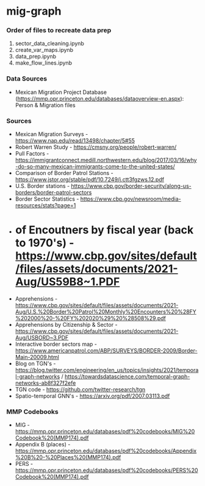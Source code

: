 # mig-graph


### Order of files to recreate data prep
1. sector_data_cleaning.ipynb
2. create_var_maps.ipynb
3. data_prep.ipynb
4. make_flow_lines.ipynb


### Data Sources
- Mexican Migration Project Database (https://mmp.opr.princeton.edu/databases/dataoverview-en.aspx): Person & Migration files


### Sources
- Mexican Migration Surveys - https://www.nap.edu/read/13498/chapter/5#55
- Robert Warren Study - https://cmsny.org/people/robert-warren/
- Pull Factors - https://immigrantconnect.medill.northwestern.edu/blog/2017/03/16/why-do-so-many-mexican-immigrants-come-to-the-united-states/
- Comparison of Border Patrol Stations - https://www.jstor.org/stable/pdf/10.7249/j.ctt3fgzws.12.pdf
- U.S. Border stations - https://www.cbp.gov/border-security/along-us-borders/border-patrol-sectors
- Border Sector Statistics - https://www.cbp.gov/newsroom/media-resources/stats?page=1
- # of Encoutners by fiscal year (back to 1970's) - https://www.cbp.gov/sites/default/files/assets/documents/2021-Aug/US59B8~1.PDF
- Apprehensions - https://www.cbp.gov/sites/default/files/assets/documents/2021-Aug/U.S.%20Border%20Patrol%20Monthly%20Encounters%20%28FY%202000%20-%20FY%202020%29%20%28508%29.pdf
- Apprehensions by Citizenship & Sector - https://www.cbp.gov/sites/default/files/assets/documents/2021-Aug/USBORD~3.PDF
- Interactive border sectors map - https://www.americanpatrol.com/ABP/SURVEYS/BORDER-2009/Border-Main-20009.html
- Blog on TGN's - https://blog.twitter.com/engineering/en_us/topics/insights/2021/temporal-graph-networks / https://towardsdatascience.com/temporal-graph-networks-ab8f327f2efe
- TGN code - https://github.com/twitter-research/tgn
- Spatio-temporal GNN's - https://arxiv.org/pdf/2007.03113.pdf


### MMP Codebooks
- MIG - https://mmp.opr.princeton.edu/databases/pdf%20codebooks/MIG%20Codebook%20(MMP174).pdf
- Appendix B (places) - https://mmp.opr.princeton.edu/databases/pdf%20codebooks/Appendix%20B%20-%20Places%20(MMP174).pdf
- PERS - https://mmp.opr.princeton.edu/databases/pdf%20codebooks/PERS%20Codebook%20(MMP174).pdf

